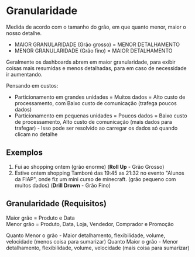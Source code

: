 # Granularidade
Medida de acordo com o tamanho do grão, em que quanto menor, maior o nosso detalhe.  
  
* MAIOR GRANULARIDADE (Grão grosso) = MENOR DETALHAMENTO
* MENOR GRANULARIDADE (Grão fino) = MAIOR DETALHAMENTO  
  
Geralmente os dashboards abrem em maior granularidade, para exibir coisas mais resumidas e menos detalhadas, para em caso de necessidade ir aumentando.  
  
Pensando em custos:  
* Particionamento em grandes unidades = Muitos dados = Alto custo de processamento, com Baixo custo de comunicação (trafega poucos dados)
* Particionamento em pequenas unidades = Poucos dados = Baixo custo de processamento, Alto custo de comunicação (mais dados para trafegar) - Isso pode ser resolvido ao carregar os dados só quando clicam no detalhe  
  
## Exemplos
1. Fui ao shopping ontem (grão enorme) (**Roll Up** - Grão Grosso)
2. Estive ontem shopping Tamboré das 19:45 as 21:32 no evento "Alunos da FIAP", onde fiz um mini curso de minecraft. (grão pequeno com muitos dados) (**Drill Drown** - Grão Fino)  
  
## Granularidade (Requisitos)
Maior grão = Produto e Data  
Menor grão = Produto, Data, Loja, Vendedor, Comprador e Promoção  
  
Quanto Menor o grão - Maior detalhamento, flexibilidade, volume, velocidade (menos coisa para sumarizar)
Quanto Maior o grão - Menor detalhamento, flexibilidade, volume, velocidade (mais coisa para sumarizar)  
  
